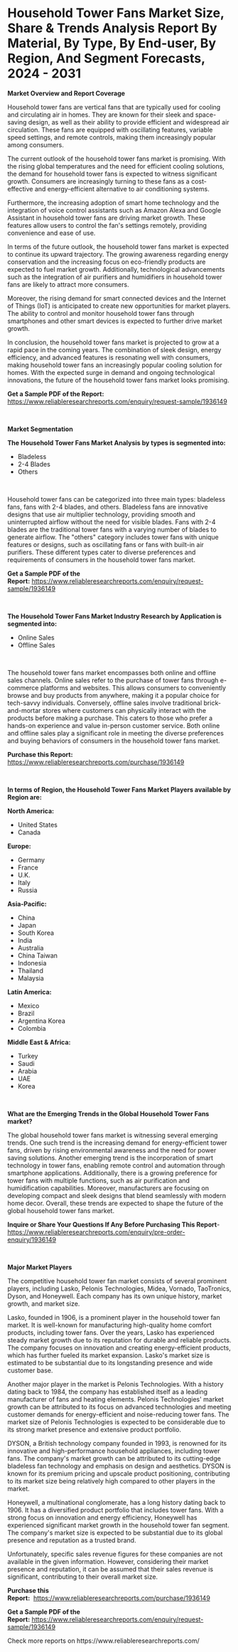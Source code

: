 <p><h1>Household Tower Fans Market Size, Share & Trends Analysis Report By Material, By Type, By End-user, By Region, And Segment Forecasts, 2024 - 2031</h1></p><p><strong>Market Overview and Report Coverage</strong></p>
<p><p>Household tower fans are vertical fans that are typically used for cooling and circulating air in homes. They are known for their sleek and space-saving design, as well as their ability to provide efficient and widespread air circulation. These fans are equipped with oscillating features, variable speed settings, and remote controls, making them increasingly popular among consumers.</p><p>The current outlook of the household tower fans market is promising. With the rising global temperatures and the need for efficient cooling solutions, the demand for household tower fans is expected to witness significant growth. Consumers are increasingly turning to these fans as a cost-effective and energy-efficient alternative to air conditioning systems.</p><p>Furthermore, the increasing adoption of smart home technology and the integration of voice control assistants such as Amazon Alexa and Google Assistant in household tower fans are driving market growth. These features allow users to control the fan's settings remotely, providing convenience and ease of use.</p><p>In terms of the future outlook, the household tower fans market is expected to continue its upward trajectory. The growing awareness regarding energy conservation and the increasing focus on eco-friendly products are expected to fuel market growth. Additionally, technological advancements such as the integration of air purifiers and humidifiers in household tower fans are likely to attract more consumers.</p><p>Moreover, the rising demand for smart connected devices and the Internet of Things (IoT) is anticipated to create new opportunities for market players. The ability to control and monitor household tower fans through smartphones and other smart devices is expected to further drive market growth.</p><p>In conclusion, the household tower fans market is projected to grow at a rapid pace in the coming years. The combination of sleek design, energy efficiency, and advanced features is resonating well with consumers, making household tower fans an increasingly popular cooling solution for homes. With the expected surge in demand and ongoing technological innovations, the future of the household tower fans market looks promising.</p></p>
<p><strong>Get a Sample PDF of the Report:</strong> <a href="https://www.reliableresearchreports.com/enquiry/request-sample/1936149">https://www.reliableresearchreports.com/enquiry/request-sample/1936149</a></p>
<p>&nbsp;</p>
<p><strong>Market Segmentation</strong></p>
<p><strong>The Household Tower Fans Market Analysis by types is segmented into:</strong></p>
<p><ul><li>Bladeless</li><li>2-4 Blades</li><li>Others</li></ul></p>
<p>&nbsp;</p>
<p><p>Household tower fans can be categorized into three main types: bladeless fans, fans with 2-4 blades, and others. Bladeless fans are innovative designs that use air multiplier technology, providing smooth and uninterrupted airflow without the need for visible blades. Fans with 2-4 blades are the traditional tower fans with a varying number of blades to generate airflow. The "others" category includes tower fans with unique features or designs, such as oscillating fans or fans with built-in air purifiers. These different types cater to diverse preferences and requirements of consumers in the household tower fans market.</p></p>
<p><strong>Get a Sample PDF of the Report:</strong>&nbsp;<a href="https://www.reliableresearchreports.com/enquiry/request-sample/1936149">https://www.reliableresearchreports.com/enquiry/request-sample/1936149</a></p>
<p>&nbsp;</p>
<p><strong>The Household Tower Fans Market Industry Research by Application is segmented into:</strong></p>
<p><ul><li>Online Sales</li><li>Offline Sales</li></ul></p>
<p>&nbsp;</p>
<p><p>The household tower fans market encompasses both online and offline sales channels. Online sales refer to the purchase of tower fans through e-commerce platforms and websites. This allows consumers to conveniently browse and buy products from anywhere, making it a popular choice for tech-savvy individuals. Conversely, offline sales involve traditional brick-and-mortar stores where customers can physically interact with the products before making a purchase. This caters to those who prefer a hands-on experience and value in-person customer service. Both online and offline sales play a significant role in meeting the diverse preferences and buying behaviors of consumers in the household tower fans market.</p></p>
<p><strong>Purchase this Report:</strong>&nbsp; <a href="https://www.reliableresearchreports.com/purchase/1936149">https://www.reliableresearchreports.com/purchase/1936149</a></p>
<p>&nbsp;</p>
<p><strong>In terms of Region, the Household Tower Fans Market Players available by Region are:</strong></p>
<p>
    <p> <strong> North America: </strong>
        <ul>
            <li>United States</li>
            <li>Canada</li>
        </ul>
        </p> 
    <p> <strong> Europe: </strong>
        <ul>
            <li>Germany</li>
            <li>France</li>
            <li>U.K.</li>
            <li>Italy</li>
            <li>Russia</li>
        </ul>
        </p> 
    <p> <strong> Asia-Pacific: </strong>
        <ul>
            <li>China</li>
            <li>Japan</li>
            <li>South Korea</li>
            <li>India</li>
            <li>Australia</li>
            <li>China Taiwan</li>
            <li>Indonesia</li>
            <li>Thailand</li>
            <li>Malaysia</li>
        </ul>
        </p> 
    <p> <strong> Latin America: </strong>
        <ul>
            <li>Mexico</li>
            <li>Brazil</li>
            <li>Argentina Korea</li>
            <li>Colombia</li>
        </ul>
        </p> 
    <p> <strong> Middle East & Africa: </strong>
        <ul>
            <li>Turkey</li>
            <li>Saudi</li>
            <li>Arabia</li>
            <li>UAE</li>
            <li>Korea</li>
        </ul>
    </p>
    </p>
<p>&nbsp;</p>
<p><strong>What are the Emerging Trends in the Global Household Tower Fans market?</strong></p>
<p><p>The global household tower fans market is witnessing several emerging trends. One such trend is the increasing demand for energy-efficient tower fans, driven by rising environmental awareness and the need for power saving solutions. Another emerging trend is the incorporation of smart technology in tower fans, enabling remote control and automation through smartphone applications. Additionally, there is a growing preference for tower fans with multiple functions, such as air purification and humidification capabilities. Moreover, manufacturers are focusing on developing compact and sleek designs that blend seamlessly with modern home decor. Overall, these trends are expected to shape the future of the global household tower fans market.</p></p>
<p><strong>Inquire or Share Your Questions If Any Before Purchasing This Report</strong>- <a href="https://www.reliableresearchreports.com/enquiry/pre-order-enquiry/1936149">https://www.reliableresearchreports.com/enquiry/pre-order-enquiry/1936149</a></p>
<p>&nbsp;</p>
<p><strong>Major Market Players</strong></p>
<p><p>The competitive household tower fan market consists of several prominent players, including Lasko, Pelonis Technologies, Midea, Vornado, TaoTronics, Dyson, and Honeywell. Each company has its own unique history, market growth, and market size.</p><p>Lasko, founded in 1906, is a prominent player in the household tower fan market. It is well-known for manufacturing high-quality home comfort products, including tower fans. Over the years, Lasko has experienced steady market growth due to its reputation for durable and reliable products. The company focuses on innovation and creating energy-efficient products, which has further fueled its market expansion. Lasko's market size is estimated to be substantial due to its longstanding presence and wide customer base.</p><p>Another major player in the market is Pelonis Technologies. With a history dating back to 1984, the company has established itself as a leading manufacturer of fans and heating elements. Pelonis Technologies' market growth can be attributed to its focus on advanced technologies and meeting customer demands for energy-efficient and noise-reducing tower fans. The market size of Pelonis Technologies is expected to be considerable due to its strong market presence and extensive product portfolio.</p><p>DYSON, a British technology company founded in 1993, is renowned for its innovative and high-performance household appliances, including tower fans. The company's market growth can be attributed to its cutting-edge bladeless fan technology and emphasis on design and aesthetics. DYSON is known for its premium pricing and upscale product positioning, contributing to its market size being relatively high compared to other players in the market.</p><p>Honeywell, a multinational conglomerate, has a long history dating back to 1906. It has a diversified product portfolio that includes tower fans. With a strong focus on innovation and energy efficiency, Honeywell has experienced significant market growth in the household tower fan segment. The company's market size is expected to be substantial due to its global presence and reputation as a trusted brand.</p><p>Unfortunately, specific sales revenue figures for these companies are not available in the given information. However, considering their market presence and reputation, it can be assumed that their sales revenue is significant, contributing to their overall market size.</p></p>
<p><strong>Purchase this Report:</strong>&nbsp;&nbsp;<a href="https://www.reliableresearchreports.com/purchase/1936149">https://www.reliableresearchreports.com/purchase/1936149</a></p>
<p></p>
<p><strong>Get a Sample PDF of the Report:</strong>&nbsp;<a href="https://www.reliableresearchreports.com/enquiry/request-sample/1936149">https://www.reliableresearchreports.com/enquiry/request-sample/1936149</a></p>
<p>Check more reports on https://www.reliableresearchreports.com/</p>